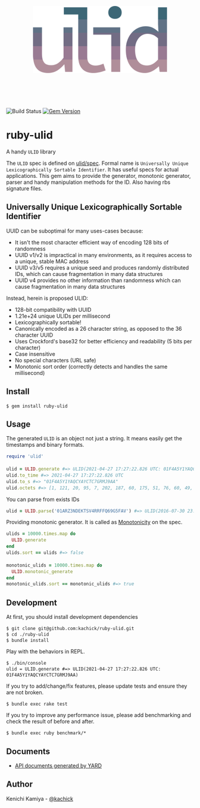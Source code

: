 <h1 align="center">
	<br>
	<br>
	<img width="360" src="https://raw.githubusercontent.com/kachick/ruby-ulid/main/logo.png" alt="ulid">
	<br>
	<br>
	<br>
</h1>

![Build Status](https://github.com/kachick/ruby-ulid/actions/workflows/test.yml/badge.svg?branch=main)
[![Gem Version](https://badge.fury.io/rb/ruby-ulid.png)](http://badge.fury.io/rb/ruby-ulid)
# ruby-ulid

A handy `ULID` library

The `ULID` spec is defined on [ulid/spec](https://github.com/ulid/spec).
Formal name is `Universally Unique Lexicographically Sortable Identifier`.
It has useful specs for actual applications.
This gem aims to provide the generator, monotonic generator, parser and handy manipulation methods for the ID.
Also having rbs signature files.

## Universally Unique Lexicographically Sortable Identifier

UUID can be suboptimal for many uses-cases because:

- It isn't the most character efficient way of encoding 128 bits of randomness
- UUID v1/v2 is impractical in many environments, as it requires access to a unique, stable MAC address
- UUID v3/v5 requires a unique seed and produces randomly distributed IDs, which can cause fragmentation in many data structures
- UUID v4 provides no other information than randomness which can cause fragmentation in many data structures

Instead, herein is proposed ULID:

- 128-bit compatibility with UUID
- 1.21e+24 unique ULIDs per millisecond
- Lexicographically sortable!
- Canonically encoded as a 26 character string, as opposed to the 36 character UUID
- Uses Crockford's base32 for better efficiency and readability (5 bits per character)
- Case insensitive
- No special characters (URL safe)
- Monotonic sort order (correctly detects and handles the same millisecond)

## Install

```console
$ gem install ruby-ulid
```

## Usage

The generated `ULID` is an object not just a string.
It means easily get the timestamps and binary formats.

```ruby
require 'ulid'

ulid = ULID.generate #=> ULID(2021-04-27 17:27:22.826 UTC: 01F4A5Y1YAQCYAYCTC7GRMJ9AA)
ulid.to_time #=> 2021-04-27 17:27:22.826 UTC
ulid.to_s #=> "01F4A5Y1YAQCYAYCTC7GRMJ9AA"
ulid.octets #=> [1, 121, 20, 95, 7, 202, 187, 60, 175, 51, 76, 60, 49, 73, 37, 74]
```

You can parse from exists IDs

```ruby
ulid = ULID.parse('01ARZ3NDEKTSV4RRFFQ69G5FAV') #=> ULID(2016-07-30 23:54:10.259 UTC: 01ARZ3NDEKTSV4RRFFQ69G5FAV)
```

Providing monotonic generator. It is called as [Monotonicity](https://github.com/ulid/spec/tree/d0c7170df4517939e70129b4d6462cc162f2d5bf#monotonicity) on the spec.

```ruby
ulids = 10000.times.map do
  ULID.generate
end
ulids.sort == ulids #=> false

monotonic_ulids = 10000.times.map do
  ULID.monotonic_generate
end
monotonic_ulids.sort == monotonic_ulids #=> true
```

## Development

At first, you should install development dependencies

```console
$ git clone git@github.com:kachick/ruby-ulid.git
$ cd ./ruby-ulid
$ bundle install
```

Play with the behaviors in REPL.

```console
$ ./bin/console
ulid = ULID.generate #=> ULID(2021-04-27 17:27:22.826 UTC: 01F4A5Y1YAQCYAYCTC7GRMJ9AA)
```

If you try to add/change/fix features, please update tests and ensure they are not broken.

```console
$ bundle exec rake test
```

If you try to improve any performance issue, please add benchmarking and check the result of before and after.

```console
$ bundle exec ruby benchmark/*
```

## Documents

- [API documents generated by YARD](https://kachick.github.io/ruby-ulid/)

## Author

Kenichi Kamiya - [@kachick](https://github.com/kachick)

